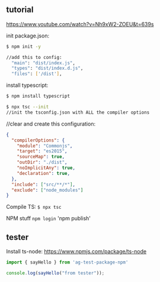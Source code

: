 
## tutorial
https://www.youtube.com/watch?v=Nh9xW2-ZOEU&t=639s

init package.json:
```bash
$ npm init -y

//add this to config:
  "main": "dist/index.js",
  "types": "dist/index.d.js",
  "files": ['/dist'],
```

install typescript:
```bash
$ npm install typescript

$ npx tsc --init
//init the tsconfig.json with ALL the compiler options
```
//clear and create this configuration:
```json
{
  "compilerOptions": {
    "module": "Commonjs", 
    "target": "es2015",
    "sourceMap": true,
    "outDir": "./dist",
    "noImplicitAny": true,
    "declaration": true,
  },
  "include": ["src/**/*"],
  "exclude": ["node_modules"]
}
```
Compile TS:
`$ npx tsc`

NPM stuff
`npm login`
'npm publish'

## tester

Install ts-node:
https://www.npmjs.com/package/ts-node

```ts
import { sayHello } from 'ag-test-package-npm'

console.log(sayHello("from tester"));
```

